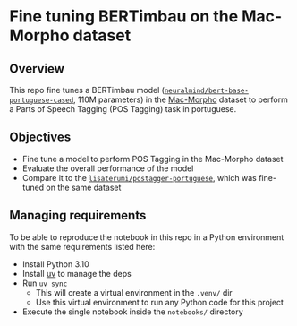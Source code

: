 # Fine tuning BERTimbau on the Mac-Morpho dataset

## Overview

This repo fine tunes a BERTimbau model ([`neuralmind/bert-base-portuguese-cased`](https://huggingface.co/neuralmind/bert-base-portuguese-cased), 110M parameters) in the [Mac-Morpho](https://huggingface.co/datasets/nilc-nlp/mac_morpho) dataset to perform a Parts of Speech Tagging (POS Tagging) task in portuguese.

## Objectives

- Fine tune a model to perform POS Tagging in the Mac-Morpho dataset
- Evaluate the overall performance of the model
- Compare it to the [`lisaterumi/postagger-portuguese`](https://huggingface.co/lisaterumi/postagger-portuguese), which was fine-tuned on the same dataset

## Managing requirements

To be able to reproduce the notebook in this repo in a Python environment with the same requirements listed here:
- Install Python 3.10
- Install [uv](https://docs.astral.sh/uv/) to manage the deps
- Run `uv sync`
    - This will create a virtual environment in the `.venv/` dir
    - Use this virtual environment to run any Python code for this project
- Execute the single notebook inside the `notebooks/` directory
